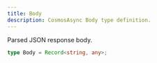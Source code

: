 ```yaml
---
title: Body
description: CosmosAsync Body type definition.
---
```


Parsed JSON response body.

```ts
type Body = Record<string, any>;
```